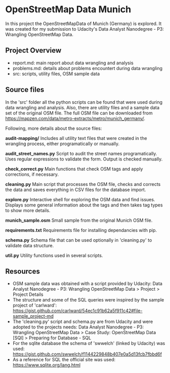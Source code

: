 # OpenStreetMap Data Munich
In this project the OpenStreetMapData of Munich (Germany) is explored. It was created for my submission to Udacity's Data Analyst Nanodegree - P3: Wrangling OpenStreetMap Data.

## Project Overview
- report.md: main report about data wrangling and analysis
- problems.md: details about problems encountert during data wrangling
- src: scripts, utility files, OSM sample data

## Source files
In the 'src' folder all the python scripts can be found that were used during data wrangling and analysis. Also, there are utility files and a sample data set of the original OSM file. The full OSM file can be downloaded from https://mapzen.com/data/metro-extracts/metro/munich_germany/.

Following, more details about the source files:

**audit-mapping/**
Includes all utility text files that were created in the wrangling process, either programatically or manually.

**audit_street_names.py**
Script to audit the street names programatically. Uses regular expressions to validate the form. Output is checked manually.

**check_correct.py**
Main functions that check OSM tags and apply corrections, if necessary.

**cleaning.py**
Main script that processes the OSM file, checks and corrects the data and saves everything in CSV files for the database import.

**explore.py**
Interactive shell for exploring the OSM data and find issues. Displays some general information about the tags and then takes tag types to show more details.

**munich_sample.osm**
Small sample from the original Munich OSM file.

**requirements.txt**
Requirements file for installing dependancies with pip.

**schema.py**
Schema file that can be used optionally in 'cleaning.py' to validate data structure.

**util.py**
Utility functions used in several scripts.

## Resources
- OSM sample data was obtained with a script provided by Udacity:
  Data Analyst Nanodegree - P3: Wrangling OpenStreetMap Data > Project > Project Details
- The structure and some of the SQL queries were inspired by the sample project of 'carlward':
  https://gist.github.com/carlward/54ec1c91b62a5f911c42#file-sample_project-md
- The 'cleaning.py' script and schema.py are from Udacity and were adopted to the projects needs:
  Data Analyst Nanodegree - P3: Wrangling OpenStreetMap Data > Case Study: OpenStreetMap Data [SQl] > Preparing for Database - SQL
- For the sqlite database the schema of 'swwelch' (linked by Udacity) was used:
  https://gist.github.com/swwelch/f1144229848b407e0a5d13fcb7fbbd6f
- As a reference for SQL the official site was used:
  https://www.sqlite.org/lang.html
